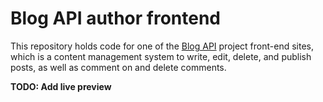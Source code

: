 # Blog API author frontend

This repository holds code for one of the [Blog API](https://github.com/VMadhuranga/blog-api) project front-end sites, which is a content management system to write, edit, delete, and publish posts, as well as comment on and delete comments.

**TODO: Add live preview**
